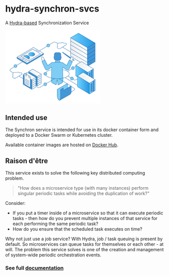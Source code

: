 # hydra-synchron-svcs
A [Hydra-based](https://github.com/pnxtech/hydra) Synchronization Service

<img src="documentation/assets/synchron.png" width="300px" />

## Intended use

The Synchron service is intended for use in its docker container form and deployed to a Docker Swarm or Kubernetes cluster.

Available container images are hosted on [Docker Hub](https://hub.docker.com/repository/docker/pnxtech/hydra-synchron-svcs).

## Raison d'être

This service exists to solve the following key distributed computing problem.

> "How does a microservice type (with many instances) perform singular periodic tasks while avoiding the duplication of work?"

Consider:
  * If you put a timer inside of a microservice so that it can execute periodic tasks - then how do you prevent multiple instances of that service for each performing the same periodic task?
  * How do you ensure that the scheduled task executes on time?

Why not just use a job service? With Hydra, job / task queuing is present by default.  So microservices can queue tasks for themselves or each other - at will.  The problem this service solves is one of the creation and management of system-wide periodic orchestration events.

### See full [documentation](./documentation/README.md)
